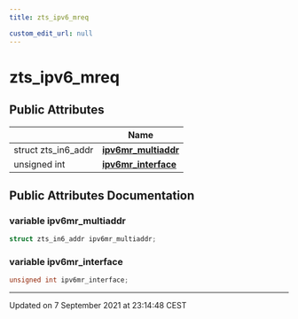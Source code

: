 ```yaml
---
title: zts_ipv6_mreq

custom_edit_url: null
---
```


# zts_ipv6_mreq



## Public Attributes

|                | Name           |
| -------------- | -------------- |
| struct zts_in6_addr | **[ipv6mr_multiaddr](/autogen/libzt/classes/structzts__ipv6__mreq.md#variable-ipv6mr_multiaddr)**  |
| unsigned int | **[ipv6mr_interface](/autogen/libzt/classes/structzts__ipv6__mreq.md#variable-ipv6mr_interface)**  |

## Public Attributes Documentation

### variable ipv6mr_multiaddr

```cpp
struct zts_in6_addr ipv6mr_multiaddr;
```


### variable ipv6mr_interface

```cpp
unsigned int ipv6mr_interface;
```


-------------------------------

Updated on  7 September 2021 at 23:14:48 CEST